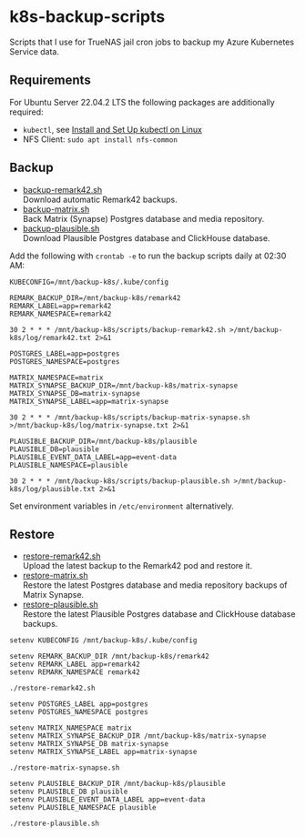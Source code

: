 # k8s-backup-scripts

Scripts that I use for TrueNAS jail cron jobs to backup my Azure Kubernetes Service data.

## Requirements

For Ubuntu Server 22.04.2 LTS the following packages are additionally required:

- `kubectl`, see [Install and Set Up kubectl on Linux](https://kubernetes.io/docs/tasks/tools/install-kubectl-linux/)
- NFS Client: `sudo apt install nfs-common`

## Backup

- [backup-remark42.sh](./backup-remark42.sh)  
  Download automatic Remark42 backups.
- [backup-matrix.sh](./backup-matrix.sh)  
  Back Matrix (Synapse) Postgres database and media repository.
- [backup-plausible.sh](./backup-plausible.sh)  
  Download Plausible Postgres database and ClickHouse database.

Add the following with `crontab -e` to run the backup scripts daily at 02:30 AM:

```shell
KUBECONFIG=/mnt/backup-k8s/.kube/config

REMARK_BACKUP_DIR=/mnt/backup-k8s/remark42
REMARK_LABEL=app=remark42
REMARK_NAMESPACE=remark42

30 2 * * * /mnt/backup-k8s/scripts/backup-remark42.sh >/mnt/backup-k8s/log/remark42.txt 2>&1

POSTGRES_LABEL=app=postgres
POSTGRES_NAMESPACE=postgres

MATRIX_NAMESPACE=matrix
MATRIX_SYNAPSE_BACKUP_DIR=/mnt/backup-k8s/matrix-synapse
MATRIX_SYNAPSE_DB=matrix-synapse
MATRIX_SYNAPSE_LABEL=app=matrix-synapse

30 2 * * * /mnt/backup-k8s/scripts/backup-matrix-synapse.sh >/mnt/backup-k8s/log/matrix-synapse.txt 2>&1

PLAUSIBLE_BACKUP_DIR=/mnt/backup-k8s/plausible
PLAUSIBLE_DB=plausible
PLAUSIBLE_EVENT_DATA_LABEL=app=event-data
PLAUSIBLE_NAMESPACE=plausible

30 2 * * * /mnt/backup-k8s/scripts/backup-plausible.sh >/mnt/backup-k8s/log/plausible.txt 2>&1
```

Set environment variables in `/etc/environment` alternatively.

## Restore

- [restore-remark42.sh](./restore-remark42.sh)  
  Upload the latest backup to the Remark42 pod and restore it.
- [restore-matrix.sh](./restore-matrix.sh)  
  Restore the latest Postgres database and media repository backups of Matrix Synapse.
- [restore-plausible.sh](./restore-matrix.sh)  
  Restore the latest Plausible Postgres database and ClickHouse database backups.

```shell
setenv KUBECONFIG /mnt/backup-k8s/.kube/config

setenv REMARK_BACKUP_DIR /mnt/backup-k8s/remark42
setenv REMARK_LABEL app=remark42
setenv REMARK_NAMESPACE remark42

./restore-remark42.sh

setenv POSTGRES_LABEL app=postgres
setenv POSTGRES_NAMESPACE postgres

setenv MATRIX_NAMESPACE matrix
setenv MATRIX_SYNAPSE_BACKUP_DIR /mnt/backup-k8s/matrix-synapse
setenv MATRIX_SYNAPSE_DB matrix-synapse
setenv MATRIX_SYNAPSE_LABEL app=matrix-synapse

./restore-matrix-synapse.sh

setenv PLAUSIBLE_BACKUP_DIR /mnt/backup-k8s/plausible
setenv PLAUSIBLE_DB plausible
setenv PLAUSIBLE_EVENT_DATA_LABEL app=event-data
setenv PLAUSIBLE_NAMESPACE plausible

./restore-plausible.sh
```
